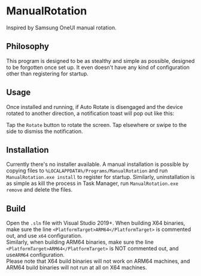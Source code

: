 # ManualRotation
Inspired by Samsung OneUI manual rotation.

## Philosophy 
This program is designed to be as stealthy and simple as possible, designed to be forgotten once set up. It even doesn't have any kind of configuration other than registering for startup. 

## Usage 
Once installed and running, if Auto Rotate is disengaged and the device rotated to another direction, a notification toast will pop out like this:

Tap the `Rotate` button to rotate the screen. Tap elsewhere or swipe to the side to dismiss the notification. 

## Installation
Currently there's no installer available. A manual installation is possible by copying files to `%LOCALAPPDATA%/Programs/ManualRotation` and run `ManualRotation.exe install` to register for startup. Similarly, uninstallation is as simple as kill the process in Task Manager, run `ManualRotation.exe remove` and delete the files. 

## Build
Open the `.sln` file with Visual Studio 2019+. 
When building X64 binaries, make sure the line `<PlatformTarget>ARM64</PlatformTarget>` is commented out, and use `x64` configuration.  
Similarly, when building ARM64 binaries, make sure the line `<PlatformTarget>ARM64</PlatformTarget>` is NOT commented out, and use`ARM64` configuration.  
Please note that X64 build binaries will not work on ARM64 machines, and ARM64 build binaries will not run at all on X64 machines.  
